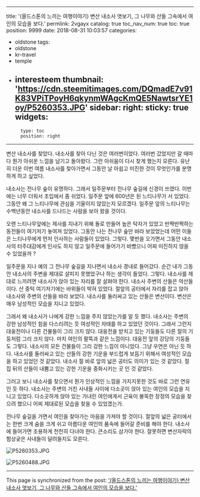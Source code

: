 
---
title: '(올드스톤의 느끼는 여행이야기) 변산 내소사 엿보기, 그 나무와 산들 그속에서 여인의 모습을 보다.'
permlink: 2vgayx
catalog: true
toc_nav_num: true
toc: true
position: 9999
date: 2018-08-31 10:03:57
categories:
- oldstone
tags:
- oldstone
- kr-travel
- temple
- interesteem
thumbnail: 'https://cdn.steemitimages.com/DQmadE7v91K83VPiTPoyH6qkynmWAgcKmQE5NawtsrYE1oy/P5260353.JPG'
sidebar:
    right:
        sticky: true
widgets:
    -
        type: toc
        position: right
---


변산 내소사를 찾았다. 내소사를 찾아 다닌 것은 여러번이었다. 여러번 갔었지만 갈 때마다 뭔가 아쉬운 느낌을 남기고 돌아왔다. 그런 아쉬움이 다시 찾게 했는지 모른다. 유난히 더운 이번 여름 내소사를 찾아가면서 그동안 날 아쉽고 미진한 것이 무엇인가를 분명하게 하고 싶었다. 

내소사는 전나무 숲이 유명하다. 그래서 일주문부터 전나무 숲길에 신경이 쓰였다. 이번에는 너무 더워서 초입에서 좀 쉬었다. 일주문 앞에 600년은 된 느티나무가 서 있었다. 그동안 왜 그 느티나무에 관심을 기울이지 않았는지 모르겠다. 일주문 앞의 느티나무는 수백년동안 내소사를 드나드는 사람을 보아 왔을 것이다. 

오랜 느티나무앞에는 제사를 지내기 위해 돌로 만들어 높은 탁자가 있었고 반짝반짝하는 동전들이 여기저기 놓여져 있었다. 그동안 나는 전나무 숲만 바라 보았었는데 어떤 이들은 느티나무에게 먼저 인사하는 사람들이 있었다. 그렇다. 몇번을 오가면서 그동안 내소사의 터주대감에게 인사도 하지 않고 일주문에 들어가기 바빴으니 어찌 미진하지 않을 수 있었을까 ?

일주문을 지나 예의 그 전나무 숲길을 지나면서 내소사 경내로 들어갔다. 순간 내가 그동안 내소사의 주변을 제대로 살피지 못했었구나 하는 생각이 들었다. 그렇다. 내소사를 제대로 느끼려면 내소사가 앉아 있는 자리를 잘 살펴야 한다. 내소사 주변의 산들은 악산들이다. 산 중턱 여기저기에는 바위들이 박혀 있었다. 절앞의 공터에서 자리를 잡고 앉아 내소사와 주변의 산들을 바라 보았다. 내소사를 둘러싸고 있는 산들은 변산이다. 변산은 매우 남성적인 모습을 지니고 있었다. 

그래서 왜 내소사가 나에게 강한 느낌을 주지 않았는가를 알 듯 했다. 내소사는 주변의 강한 남성적인 힘을 다스리려는 듯 여성적인 자태를 하고 있었던 것이다. 그래서 그런지 대웅전이나 다른 건물들이 그리 크지 않다. 대웅전을 받치고 있는 기둥들도 다른 절의 기둥처럼 그리 크지 않다. 마치 여인의 팔뚝과 같은 느낌이다. 대웅전 앞의 강당의 기둥들도 그렇다. 내소사의 모든 건물들이 그리 강한 느낌이 아니었다. 그냥 우연은 아닌 듯 하다. 내소사를 둘러싸고 있는 산들의 강한 기운을 부드럽게 보듬기 위해서 여성적인 모습을 하고 있었던 것 같았다. 내소사 절 바로  앞의 넓은 공터도 의미가 있는 것 같았다. 절집 뒤의 산들이 내뿜고 있는 강한 기운을 중화시키는 곳 인 것 같았다.  

그러고 보니 내소사를 찾으면서 뭔가 인상적인 느낌을 가지지못한 것도 바로 그런 연유인 듯 하다. 내소사는 주변의 거친 사내들 사이에 다소곳이 앉아 있는 여인의 모습을 지니고 있었다. 다소곳하게 앉아 있는 가녀린 여인에게서 근육이 불뚝한 장정의 모습을 찾으려 했으니 어찌 제대로된 모습을 찾을 수 있었겠는가.

전나무 숲길을 가면서 여인을 찾아가는 마음을 가져야 할 것이다. 절앞의 넓은 공터에서는 한번 크게 숨을 크게 쉬고 아름다운 여인의 품속에 들어갈 준비를 해야 한다. 내소사에 들어가면 조용하게 천천히 다녀야 한다. 큰소리도 삼가야 한다. 잘못하면 변산자락의 험상궂은 사내들이 달려들지도 모른다.
 
![P5260353.JPG](https://cdn.steemitimages.com/DQmadE7v91K83VPiTPoyH6qkynmWAgcKmQE5NawtsrYE1oy/P5260353.JPG)

![P5260488.JPG](https://cdn.steemitimages.com/DQmVvjjFWzdzBj5iuSodWYKce8tZmpJnFhH8bGcJWZJnh9A/P5260488.JPG)

- - -

This page is synchronized from the post: ['(올드스톤의 느끼는 여행이야기) 변산 내소사 엿보기, 그 나무와 산들 그속에서 여인의 모습을 보다.'](https://steemit.com/@oldstone/2vgayx)
